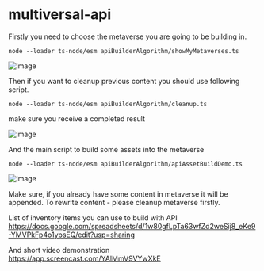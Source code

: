 # multiversal-api

Firstly you need to choose the metaverse you are going to be building in.

```
node --loader ts-node/esm apiBuilderAlgorithm/showMyMetaverses.ts
```

![image](https://github.com/svoitovych0218/multiversal-api/assets/25226807/ec4b291f-324e-43b8-9c70-6f106c312b36)

Then if you want to cleanup previous content you should use following script.
```
node --loader ts-node/esm apiBuilderAlgorithm/cleanup.ts
```
make sure you receive a completed result

![image](https://github.com/svoitovych0218/multiversal-api/assets/25226807/c90a592b-bb73-4ead-a533-df8943399a34)

And the main script to build some assets into the metaverse
```
node --loader ts-node/esm apiBuilderAlgorithm/apiAssetBuildDemo.ts
```
![image](https://github.com/svoitovych0218/multiversal-api/assets/25226807/f3cd225d-3018-44c7-be3e-e51b7cd8fc7c)

Make sure, if you already have some content in metaverse it will be appended. To rewrite content - please cleanup metaverse firstly.

List of inventory items you can use to build with API
https://docs.google.com/spreadsheets/d/1w80gfLpTa63wfZd2weSij8_eKe9-YMVPkFp4o1ybsEQ/edit?usp=sharing

And short video demonstration
https://app.screencast.com/YAlMmV9VYwXkE
